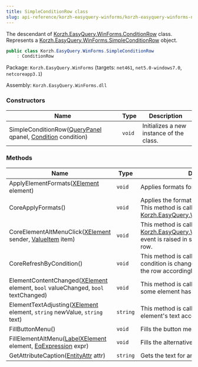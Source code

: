 ```yaml
---
title: SimpleConditionRow class
slug: api-reference/korzh-easyquery-winforms/korzh-easyquery-winforms-namespace/simpleconditionrow-class
---
```

The descendant of [Korzh.EasyQuery.WinForms.ConditionRow](api-reference/korzh-easyquery-winforms/korzh-easyquery-winforms-namespace/conditionrow-class) class. Represents a [Korzh.EasyQuery.WinForms.SimpleConditionRow](api-reference/korzh-easyquery-winforms/korzh-easyquery-winforms-namespace/simpleconditionrow-class) object.
```csharp
public class Korzh.EasyQuery.WinForms.SimpleConditionRow
    : ConditionRow

```
Package: `Korzh.EasyQuery.WinForms` (targets: `net461`, `net5.0-windows7.0`, `netcoreapp3.1`)

Assembly: `Korzh.EasyQuery.WinForms.dll`

### Constructors

| Name | Type | Description | 
| --- | --- | --- | 
| SimpleConditionRow([QueryPanel](api-reference/korzh-easyquery-winforms/korzh-easyquery-winforms-namespace/querypanel-class) qpanel, [Condition](api-reference/korzh-easyquery/korzh-easyquery-namespace/condition-class) condition) | `void` | Initializes a new instance of the <see cref="!:Korzh.EasyQuery.WinForms.QueryPanel.SimpleConditionRow" /> class. | 


### Methods

| Name | Type | Description | 
| --- | --- | --- | 
| ApplyElementFormats([XElement](api-reference/korzh-easyquery-winforms/korzh-easyquery-winforms-namespace/xelement-class) element) | `void` | Applies formats for one element. | 
| CoreApplyFormats() | `void` | Applies the formats used in parent object. This method is called when row is added into [Korzh.EasyQuery.WinForms.XPanel](api-reference/korzh-easyquery-winforms/korzh-easyquery-winforms-namespace/xpanel-class) | 
| CoreElementAltMenuClick([XElement](api-reference/korzh-easyquery-winforms/korzh-easyquery-winforms-namespace/xelement-class) sender, [ValueItem](api-reference/korzh-easyquery-winforms/korzh-easyquery-winforms-namespace/valueitem-class) item) | `void` | This method is called when [Korzh.EasyQuery.WinForms.XElement.AltClick](api-reference/korzh-easyquery-winforms/korzh-easyquery-winforms-namespace/xelement-class) event is raised in some element of the current row. | 
| CoreRefreshByCondition() | `void` | This method is called when connected condition is changed  and we need to refresh the row accordingly. | 
| ElementContentChanged([XElement](api-reference/korzh-easyquery-winforms/korzh-easyquery-winforms-namespace/xelement-class) element, `bool` valueChanged, `bool` textChanged) | `void` | This method is called when the content of some element has been changed | 
| ElementTextAdjusting([XElement](api-reference/korzh-easyquery-winforms/korzh-easyquery-winforms-namespace/xelement-class) element, `string` newValue, `string` text) | `string` | This method is called when we need to adjust element's text according to its value | 
| FillButtonMenu() | `void` | Fills the button menu. | 
| FillElementAltMenu([LabelXElement](api-reference/korzh-easyquery-winforms/korzh-easyquery-winforms-namespace/labelxelement-class) element, [EqExpression](api-reference/korzh-easyquery/korzh-easyquery-namespace/eqexpression-class) expr) | `void` | Fills the alternative menu for some element. | 
| GetAttributeCaption([EntityAttr](api-reference/korzh-easyquery/korzh-easyquery-namespace/entityattr-class) attr) | `string` | Gets the text for an attribute. |
